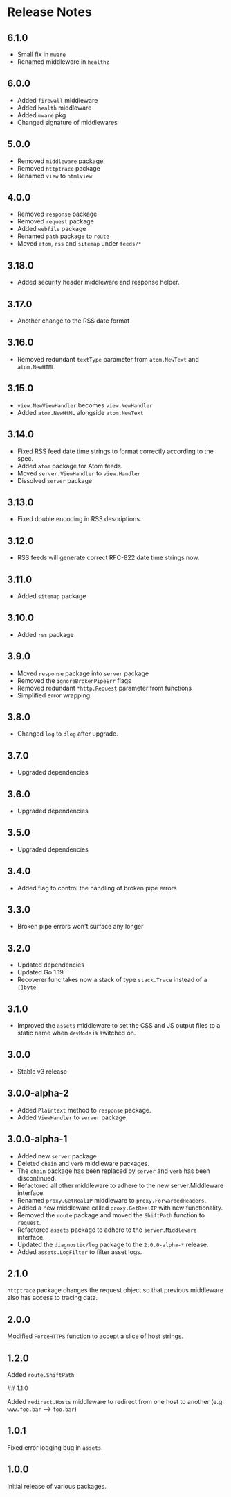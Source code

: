 Release Notes
=============

## 6.1.0

- Small fix in `mware`
- Renamed middleware in `healthz`

## 6.0.0

- Added `firewall` middleware
- Added `health` middleware
- Added `mware` pkg
- Changed signature of middlewares

## 5.0.0

- Removed `middleware` package
- Removed `httptrace` package
- Renamed `view` to `htmlview`

## 4.0.0

- Removed `response` package
- Removed `request` package
- Added `webfile` package
- Renamed `path` package to `route`
- Moved `atom`, `rss` and `sitemap` under `feeds/*`

## 3.18.0

- Added security header middleware and response helper.

## 3.17.0

- Another change to the RSS date format

## 3.16.0

- Removed redundant `textType` parameter from `atom.NewText` and `atom.NewHTML`

## 3.15.0

- `view.NewViewHandler` becomes `view.NewHandler`
- Added `atom.NewHtML` alongside `atom.NewText`

## 3.14.0

- Fixed RSS feed date time strings to format correctly according to the spec.
- Added `atom` package for Atom feeds.
- Moved `server.ViewHandler` to `view.Handler`
- Dissolved `server` package

## 3.13.0

- Fixed double encoding in RSS descriptions.

## 3.12.0

- RSS feeds will generate correct RFC-822 date time strings now.

## 3.11.0

- Added `sitemap` package

## 3.10.0

- Added `rss` package

## 3.9.0

- Moved `response` package into `server` package
- Removed the `ignoreBrokenPipeErr` flags
- Removed redundant `*http.Request` parameter from functions
- Simplified error wrapping

## 3.8.0

- Changed `log` to `dlog` after upgrade.

## 3.7.0

- Upgraded dependencies

## 3.6.0

- Upgraded dependencies

## 3.5.0

- Upgraded dependencies

## 3.4.0

- Added flag to control the handling of broken pipe errors

## 3.3.0

- Broken pipe errors won't surface any longer

## 3.2.0

- Updated dependencies
- Updated Go 1.19
- Recoverer func takes now a stack of type `stack.Trace` instead of a `[]byte`

## 3.1.0

- Improved the `assets` middleware to set the CSS and JS output files to a static name when `devMode` is switched on.

## 3.0.0

- Stable v3 release

## 3.0.0-alpha-2

- Added `Plaintext` method to `response` package.
- Added `ViewHandler` to `server` package.

## 3.0.0-alpha-1

- Added new `server` package
- Deleted `chain` and `verb` middleware packages.
- The `chain` package has been replaced by `server` and `verb` has been discontinued.
- Refactored all other middleware to adhere to the new server.Middleware interface.
- Renamed `proxy.GetRealIP` middleware to `proxy.ForwardedHeaders`.
- Added a new middleware called `proxy.GetRealIP` with new functionality.
- Removed the `route` package and moved the `ShiftPath` function to `request`.
- Refactored `assets` package to adhere to the `server.Middleware` interface.
- Updated the `diagnostic/log` package to the `2.0.0-alpha-*` release.
- Added `assets.LogFilter` to filter asset logs.

## 2.1.0

`httptrace` package changes the request object so that previous middleware also has access to tracing data.

## 2.0.0

Modified `ForceHTTPS` function to accept a slice of host strings.

## 1.2.0

Added `route.ShiftPath`

## 1.1.0

Added `redirect.Hosts` middleware to redirect from one host to another (e.g. `www.foo.bar` --> `foo.bar`)

## 1.0.1

Fixed error logging bug in `assets`.

## 1.0.0

Initial release of various packages.